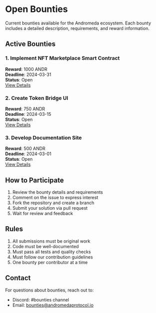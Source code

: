 # Open Bounties

Current bounties available for the Andromeda ecosystem. Each bounty includes a detailed description, requirements, and reward information.

## Active Bounties

### 1. Implement NFT Marketplace Smart Contract
**Reward**: 1000 ANDR  
**Deadline**: 2024-03-31  
**Status**: Open  
[View Details](../issues/1)

### 2. Create Token Bridge UI
**Reward**: 750 ANDR  
**Deadline**: 2024-03-15  
**Status**: Open  
[View Details](../issues/2)

### 3. Develop Documentation Site
**Reward**: 500 ANDR  
**Deadline**: 2024-03-01  
**Status**: Open  
[View Details](../issues/3)

## How to Participate

1. Review the bounty details and requirements
2. Comment on the issue to express interest
3. Fork the repository and create a branch
4. Submit your solution via pull request
5. Wait for review and feedback

## Rules

1. All submissions must be original work
2. Code must be well-documented
3. Must pass all tests and quality checks
4. Must follow our contribution guidelines
5. One bounty per contributor at a time

## Contact

For questions about bounties, reach out to:
- Discord: #bounties channel
- Email: bounties@andromedaprotocol.io 